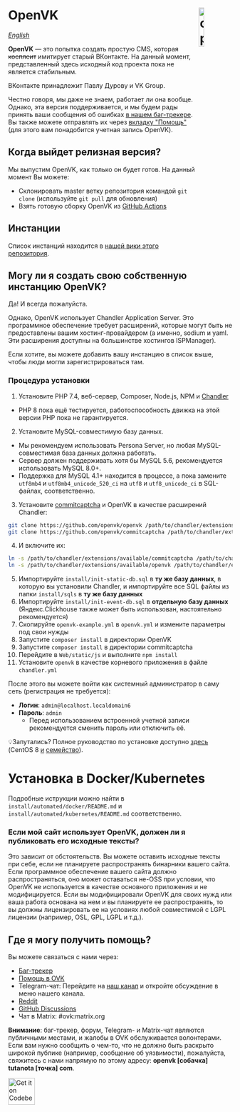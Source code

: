 # <img align="right" src="/Web/static/img/logo_shadow.png" alt="openvk" title="openvk" width="15%">OpenVK

_[English](README.md)_

**OpenVK** — это попытка создать простую CMS, которая ~~косплеит~~ имитирует старый ВКонтакте. На данный момент, представленный здесь исходный код проекта пока не является стабильным.

ВКонтакте принадлежит Павлу Дурову и VK Group.

Честно говоря, мы даже не знаем, работает ли она вообще. Однако, эта версия поддерживается, и мы будем рады принять ваши сообщения об ошибках [в нашем баг-трекере](https://github.com/openvk/openvk/projects/1). Вы также можете отправлять их через [вкладку "Помощь"](https://ovk.to/support?act=new) (для этого вам понадобится учетная запись OpenVK).

## Когда выйдет релизная версия?

Мы выпустим OpenVK, как только он будет готов. На данный момент Вы можете:
* Склонировать master ветку репозитория командой `git clone` (используйте `git pull` для обновления)
* Взять готовую сборку OpenVK из [GitHub Actions](https://nightly.link/openvk/archive/workflows/nightly/master/OpenVK%20Archive.zip)

## Инстанции

Список инстанций находится в [нашей вики этого репозитория](https://github.com/openvk/openvk/wiki/Instances-(RU)).

## Могу ли я создать свою собственную инстанцию OpenVK?

Да! И всегда пожалуйста.

Однако, OpenVK использует Chandler Application Server. Это программное обеспечение требует расширений, которые могут быть не предоставлены вашим хостинг-провайдером (а именно, sodium и yaml. Эти расширения доступны на большинстве хостингов ISPManager).

Если хотите, вы можете добавить вашу инстанцию в список выше, чтобы люди могли зарегистрироваться там.

### Процедура установки

1. Установите PHP 7.4, веб-сервер, Composer, Node.js, NPM и [Chandler](https://github.com/openvk/chandler)

* PHP 8 пока ещё тестируется, работоспособность движка на этой версии PHP пока не гарантируется.

2. Установите MySQL-совместимую базу данных.

* Мы рекомендуем использовать Persona Server, но любая MySQL-совместимая база данных должна работать.
* Сервер должен поддерживать хотя бы MySQL 5.6, рекомендуется использовать MySQL 8.0+.
* Поддержка для MySQL 4.1+ находится в процессе, а пока замените `utf8mb4` и `utf8mb4_unicode_520_ci` на `utf8` и `utf8_unicode_ci` в SQL-файлах, соответственно.

3. Установите [commitcaptcha](https://github.com/openvk/commitcaptcha) и OpenVK в качестве расширений Chandler:

```bash
git clone https://github.com/openvk/openvk /path/to/chandler/extensions/available/openvk
git clone https://github.com/openvk/commitcaptcha /path/to/chandler/extensions/available/commitcaptcha
```

4. И включите их:

```bash
ln -s /path/to/chandler/extensions/available/commitcaptcha /path/to/chandler/extensions/enabled/
ln -s /path/to/chandler/extensions/available/openvk /path/to/chandler/extensions/enabled/
```

5. Импортируйте `install/init-static-db.sql` в **ту же базу данных**, в которую вы установили Chandler, и импортируйте все SQL файлы из папки `install/sqls` в **ту же базу данных**
6. Импортируйте `install/init-event-db.sql` в **отдельную базу данных** (Яндекс.Clickhouse также может быть использован, настоятельно рекомендуется)
7. Скопируйте `openvk-example.yml` в `openvk.yml` и измените параметры под свои нужды
8. Запустите `composer install` в директории OpenVK
9. Запустите `composer install` в директории commitcaptcha
10. Перейдите в `Web/static/js` и выполните `npm install`
11. Установите `openvk` в качестве корневого приложения в файле `chandler.yml`

После этого вы можете войти как системный администратор в саму сеть (регистрация не требуется):

* **Логин**: `admin@localhost.localdomain6`
* **Пароль**: `admin`
  * Перед использованием встроенной учетной записи рекомендуется сменить пароль или отключить её.

💡Запутались? Полное руководство по установке доступно [здесь](https://docs.ovk.to/openvk_engine/centos8_installation/) (CentOS 8 [и](https://almalinux.org/ru/) [семейство](https://yum.oracle.com/oracle-linux-isos.html)).

# Установка в Docker/Kubernetes
Подробные иструкции можно найти в `install/automated/docker/README.md` и `install/automated/kubernetes/README.md` соответственно.

### Если мой сайт использует OpenVK, должен ли я публиковать его исходные тексты?

Это зависит от обстоятельств. Вы можете оставить исходные тексты при себе, если не планируете распространять бинарники вашего сайта. Если программное обеспечение вашего сайта должно распространяться, оно может оставаться не-OSS при условии, что OpenVK не используется в качестве основного приложения и не модифицируется. Если вы модифицировали OpenVK для своих нужд или ваша работа основана на нем и вы планируете ее распространять, то вы должны лицензировать ее на условиях любой совместимой с LGPL лицензии (например, OSL, GPL, LGPL и т.д.).

## Где я могу получить помощь?

Вы можете связаться с нами через:

* [Баг-трекер](https://github.com/openvk/openvk/projects/1)
* [Помощь в OVK](https://ovk.to/support?act=new)
* Telegram-чат: Перейдите на [наш канал](https://t.me/openvk) и откройте обсуждение в меню нашего канала.
* [Reddit](https://www.reddit.com/r/openvk/)
* [GitHub Discussions](https://github.com/openvk/openvk/discussions)
* Чат в Matrix: #ovk:matrix.org

**Внимание**: баг-трекер, форум, Telegram- и Matrix-чат являются публичными местами, и жалобы в OVK обслуживается волонтерами. Если вам нужно сообщить о чем-то, что не должно быть раскрыто широкой публике (например, сообщение об уязвимости), пожалуйста, свяжитесь с нами напрямую по этому адресу: **openvk [собачка] tutanota [точка] com**.

<a href="https://codeberg.org/OpenVK/openvk">
    <img alt="Get it on Codeberg" src="https://codeberg.org/Codeberg/GetItOnCodeberg/media/branch/main/get-it-on-blue-on-white.png" height="60">
</a>
